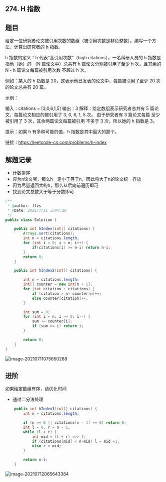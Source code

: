 ## 274. H 指数

## 题目

给定一位研究者论文被引用次数的数组（被引用次数是非负整数）。编写一个方法，计算出研究者的 h 指数。

h 指数的定义：h 代表“高引用次数”（high citations），一名科研人员的 h 指数是指他（她）的 （N 篇论文中）总共有 h 篇论文分别被引用了至少 h 次。且其余的 N - h 篇论文每篇被引用次数 不超过 h 次。

例如：某人的 h 指数是 20，这表示他已发表的论文中，每篇被引用了至少 20 次的论文总共有 20 篇。

 

示例：

输入：citations = [3,0,6,1,5]
输出：3 
解释：给定数组表示研究者总共有 5 篇论文，每篇论文相应的被引用了 3, 0, 6, 1, 5 次。
     由于研究者有 3 篇论文每篇 至少 被引用了 3 次，其余两篇论文每篇被引用 不多于 3 次，所以她的 h 指数是 3。


提示：如果 h 有多种可能的值，h 指数是其中最大的那个。


链接：https://leetcode-cn.com/problems/h-index

## 解题记录

+ 计数排序
+ 应为n论文呢，那么h一定小于等于n，因此将大于n的论文统一存放
+ 因为尽量返回大的h，那么从后向前遍历即可
+ 找到论文总数大于等于分数即可

```java
/**
 * @author: ffzs
 * @Date: 2021/7/11 上午7:28
 */
public class Solution {

    public int hIndex(int[] citations) {
        Arrays.sort(citations);
        int n = citations.length;
        for (int i = 0; i < n; i++) {
            if(citations[i] >= n-i) return n-i;
        }
        return 0;
    }

    public int hIndex2(int[] citations) {

        int n = citations.length;
        int[] counter = new int[n + 1];
        for (int citation : citations) {
            if (citation > n) counter[n]++;
            else counter[citation]++;
        }

        int sum = 0;
        for (int i = n; i >= 0; i--) {
            sum += counter[i];
            if (sum >= i) return i;
        }

        return 0;
    }
}
```

![image-20210711075650268](https://gitee.com/ffzs/picture_go/raw/master/img/image-20210711075650268.png)

## 进阶
如果给定数组有序，请优化时间

+ 通过二分法处理

```java
    public int hIndex3(int[] citations) {
        int n = citations.length;

        if (n == 0 || citations[n - 1] == 0) return 0;
        int l = 0, r = n - 1;
        while (l < r) {
            int mid = (l + r) >>> 1;
            if (citations[mid] < n-mid) l = mid +1;
            else r = mid;
        }

        return n-l;
    }
```

![image-20210712065643384](https://gitee.com/ffzs/picture_go/raw/master/img/image-20210712065643384.png)
